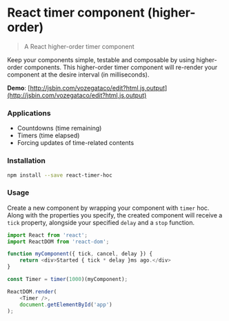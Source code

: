 # React timer component (higher-order)

> A React higher-order timer component

Keep your components simple, testable and composable by using higher-order components.
This higher-order timer component will re-render your component at the desire interval (in milliseconds).

__Demo__: [http://jsbin.com/vozegataco/edit?html,js,output](http://jsbin.com/vozegataco/edit?html,js,output)

### Applications

- Countdowns (time remaining)
- Timers (time elapsed)
- Forcing updates of time-related contents

### Installation

```sh
npm install --save react-timer-hoc
```

### Usage

Create a new component by wrapping your component with `timer` hoc. Along with the properties you specify, the created component will receive a `tick` property, alongside your specified `delay` and a `stop` function.

```javascript
import React from 'react';
import ReactDOM from 'react-dom';

function myComponent({ tick, cancel, delay }) {
    return <div>Started { tick * delay }ms ago.</div>
}

const Timer = timer(1000)(myComponent);

ReactDOM.render(
    <Timer />,
    document.getElementById('app')
);
```
